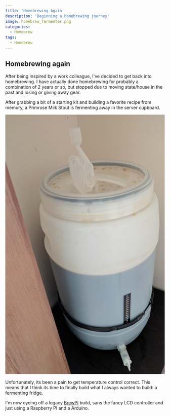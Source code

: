 ```yaml
---
title: 'Homebrewing Again'
description: 'Beginning a homebrewing journey'
image: homebrew_fermenter.png
categories:
  - Homebrew
tags:
  - Homebrew
---
```


## Homebrewing again

After being inspired by a work colleague, I've decided to get back into homebrewing. I have actually done homebrewing for probably a combination of 2 years or so, but stopped due to moving state/house in the past and losing or giving away gear.

After grabbing a bit of a starting kit and building a favorite recipe from memory, a Primrose Milk Stout is fermenting away in the server cupboard.

![Homebrewing fermenter brewing milk stout ](homebrew_fermenter.png)

Unfortunately, its been a pain to get temperature control correct. This means that I think its time to finally build what I always wanted to build: a fermenting fridge.

I'm now eyeing off a legacy [BrewPi](https://www.brewpi.com/) build, sans the fancy LCD controller and just using a Raspberry PI and a Arduino.
